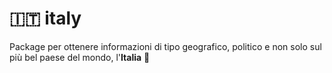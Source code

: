 # 🇮🇹 italy
Package per ottenere informazioni di tipo geografico, politico e non solo sul più bel paese del mondo, l'**Italia** 🍝